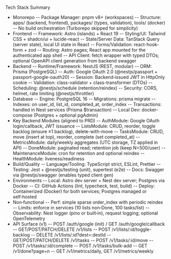 Tech Stack Summary
- Monorepo
-- Package Manager: pnpm v8+ (workspaces)
-- Structure: apps/ (backend, frontend), packages/ (types, validation), tools/ (docker)
-- No build orchestration (Turborepo skipped for simplicity)
- Frontend
-- Framework: Astro (islands) + React 19
-- Styling/UI: Tailwind CSS + shadcn/ui + lucide-react
-- State/Server Data: TanStack Query (server state), local UI state in React
-- Forms/Validation: react-hook-form + zod
-- Routing: Astro pages; React app mounted for the authenticated app shell
-- API Client: fetch wrapper with typed DTOs; optional OpenAPI client generation from backend swagger
- Backend
-- Runtime/Framework: NestJS (REST, modular)
-- ORM: Prisma (PostgreSQL)
-- Auth: Google OAuth 2.0 (@nestjs/passport + passport-google-oauth20)
-- Session: Backend‑issued JWT in HttpOnly cookie
-- Validation: class-validator + class-transformer (DTOs)
-- Scheduling: @nestjs/schedule (retention/reindex)
-- Security: CORS, helmet, rate limiting (@nestjs/throttler)
- Database
-- Engine: PostgreSQL 16
-- Migrations: prisma migrate
-- Indexes: on user_id, list_id, completed_at, order_index
-- Transactions: handled in Nest services (Prisma $transaction)
-- Local Dev: docker-compose (Postgres + optional pgAdmin)
- Key Backend Modules (aligned to PRD)
-- AuthModule: Google OAuth login/callback, JWT issuance
-- ListsModule: CRUD, reorder, toggle backlog (ensure ≥1 backlog), delete-with-move
-- TasksModule: CRUD, move (insert at top), reorder, complete (set completed_at)
-- MetricsModule: daily/weekly aggregates (UTC storage, TZ applied in API)
-- DoneModule: paginated read; retention job (keep N=500/user)
-- MaintenanceModule: cron for retention and optional reindex
-- HealthModule: liveness/readiness
- Build/Quality
-- Language/Tooling: TypeScript strict, ESLint, Prettier
-- Testing: Jest + @nestjs/testing (unit), supertest (e2e)
-- Docs: Swagger via @nestjs/swagger (enables typed client gen)
- Environments
-- Local: Astro dev server + Nest dev server; Postgres via Docker
-- CI: GitHub Actions (lint, typecheck, test, build)
-- Deploy: Containerized (Docker) for both services; Postgres managed or self‑hosted
- Non‑functional
-- Perf: simple sparse order_index with periodic reindex
-- Limits: enforce in services (10 lists non‑Done, 100 tasks/list)
-- Observability: Nest logger (pino or built‑in), request logging; optional OpenTelemetry
- API Surface (v1)
-- POST /auth/google (init) / GET /auth/google/callback
-- GET/POST/PATCH/DELETE /v1/lists
-- POST /v1/lists/:id/toggle-backlog
-- DELETE /v1/lists/:id?dest=:destId
-- GET/POST/PATCH/DELETE /v1/tasks
-- POST /v1/tasks/:id/move
-- POST /v1/tasks/:id/complete
-- POST /v1/tasks/bulk-add
-- GET /v1/done?page=n
-- GET /v1/metrics/daily, GET /v1/metrics/weekly